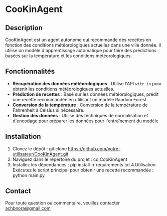 # CooKinAgent
## Description
CooKinAgent est un agent autonome qui recommande des recettes en fonction des conditions météorologiques actuelles dans une ville donnée. Il utilise un modèle d'apprentissage automatique pour faire des prédictions basées sur la température et les conditions météorologiques.
## Fonctionnalités
- **Récupération des données météorologiques** : Utilise l'API `wttr.in` pour obtenir les conditions météorologiques actuelles.
- **Prédiction de recettes** : Basé sur les données météorologiques, prédit une recette recommandée en utilisant un modèle Random Forest.
- **Conversion de la température** : Conversion de la température de Fahrenheit à Celsius si nécessaire.
- **Gestion des données** : Utilise des techniques de normalisation et d'encodage pour préparer les données pour l'entraînement du modèle
## Installation

1. Clonez le dépôt :
   git clone https://github.com/votre-utilisateur/CooKinAgent.git
2. Naviguez dans le répertoire du projet :
   cd CooKinAgent
3. Installez les dépendances :
   pip install -r requirements.txt
4.Utilisation
   Exécutez le script principal pour obtenir une recette recommandée :
   python main.py
## Contact
Pour toute question ou commentaire, veuillez contacter achbnora@gmail.com
